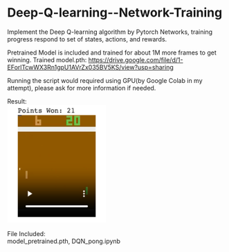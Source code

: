 # Deep-Q-learning--Network-Training


Implement the Deep Q-learning algorithm by Pytorch Networks, training progress respond to set of states, actions, and rewards.

Pretrained Model is included and trained for about 1M more frames to get winning. Trained model.pth: https://drive.google.com/file/d/1-EForlTcwWX3Rn1gpU1AVrZx035BV5KS/view?usp=sharing

Running the script would required using GPU(by Google Colab in my attempt), please ask for more information if needed.

Result:\
![Alt text](pongresult.png)

File Included:\
model_pretrained.pth, DQN_pong.ipynb
